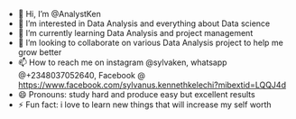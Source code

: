 - 👋 Hi, I’m @AnalystKen
- 👀 I’m interested in Data Analysis and everything about Data science
- 🌱 I’m currently learning Data Analysis and project management
- 💞️ I’m looking to collaborate on various Data Analysis project to help me grow better
- 📫 How to reach me on instagram @sylvaken, whatsapp @+2348037052640, Facebook @ https://www.facebook.com/sylvanus.kennethkelechi?mibextid=LQQJ4d
- 😄 Pronouns: study hard and produce easy but excellent results
- ⚡ Fun fact: i love to learn new things that will increase my self worth

<!---
AnalystKen/AnalystKen is a ✨ special ✨ repository because its `README.md` (this file) appears on your GitHub profile.
You can click the Preview link to take a look at your changes.
--->
